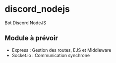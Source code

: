 # discord_nodejs
Bot Discord NodeJS
## Module à prévoir
* Express : Gestion des routes, EJS et Middleware
* Socket.io : Communication synchrone
